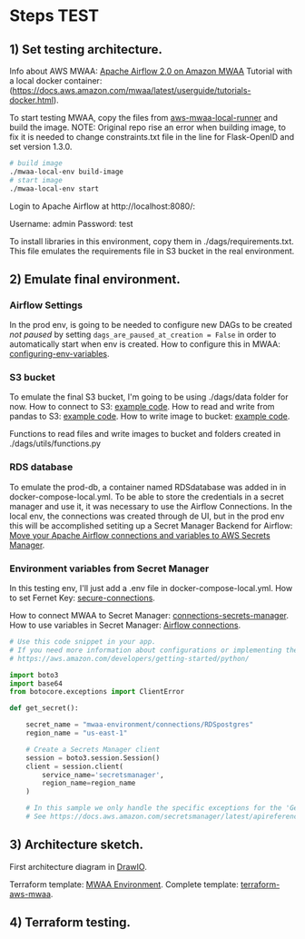 # Steps TEST

## 1) Set testing architecture.
Info about AWS MWAA: [Apache Airflow 2.0 on Amazon MWAA](https://www.youtube.com/watch?v=79IyGdIU7FA)
Tutorial with a local docker container: (https://docs.aws.amazon.com/mwaa/latest/userguide/tutorials-docker.html).

To start testing MWAA, copy the files from [aws-mwaa-local-runner](https://github.com/aws/aws-mwaa-local-runner) and build the image.
NOTE: Original repo rise an error when building image, to fix it is needed to change constraints.txt file in the line for Flask-OpenID and set version 1.3.0.

```bash
# build image
./mwaa-local-env build-image
# start image
./mwaa-local-env start
```

Login to Apache Airflow at http://localhost:8080/:

Username: admin
Password: test

To install libraries in this environment, copy them in ./dags/requirements.txt. This file emulates the requirements file in S3 bucket in the real environment.

## 2) Emulate final environment.

### Airflow Settings
In the prod env, is going to be needed to configure new DAGs to be created _not paused_ by setting `dags_are_paused_at_creation = False` in order to automatically start when env is created. How to configure this in MWAA: [configuring-env-variables](https://docs.aws.amazon.com/mwaa/latest/userguide/configuring-env-variables.html).

### S3 bucket
To emulate the final S3 bucket, I'm going to be using ./dags/data folder for now.
How to connect to S3: [example code](https://docs.aws.amazon.com/mwaa/latest/userguide/samples-dag-run-info-to-csv.html).
How to read and write from pandas to S3: [example code](https://towardsdatascience.com/reading-and-writing-files-from-to-amazon-s3-with-pandas-ccaf90bfe86c). How to write image to bucket: [example code](https://stackoverflow.com/questions/31485660/python-uploading-a-plot-from-memory-to-s3-using-matplotlib-and-boto).

Functions to read files and write images to bucket and folders created in ./dags/utils/functions.py

### RDS database
To emulate the prod-db, a container named RDSdatabase was added in in docker-compose-local.yml. To be able to store the credentials in a secret manager and use it, it was necessary to use the Airflow Connections. In the local env, the connections was created through de UI, but in the prod env this will be accomplished setiting up a Secret Manager Backend for Airflow: [Move your Apache Airflow connections and variables to AWS Secrets Manager](https://awscloudfeed.com/whats-new/open-source/move-your-apache-airflow-connections-and-variables-to-aws-secrets-manager).

### Environment variables from Secret Manager
In this testing env, I'll just add a .env file in docker-compose-local.yml.
How to set Fernet Key: [secure-connections](https://airflow.apache.org/docs/apache-airflow/1.10.12/howto/secure-connections.html).

How to connect MWAA to Secret Manager: [connections-secrets-manager](https://docs.aws.amazon.com/mwaa/latest/userguide/connections-secrets-manager.html).
How to use variables in Secret Manager: [Airflow connections](https://docs.aws.amazon.com/mwaa/latest/userguide/samples-secrets-manager.html).
```python
# Use this code snippet in your app.
# If you need more information about configurations or implementing the sample code, visit the AWS docs:   
# https://aws.amazon.com/developers/getting-started/python/

import boto3
import base64
from botocore.exceptions import ClientError

def get_secret():

    secret_name = "mwaa-environment/connections/RDSpostgres"
    region_name = "us-east-1"

    # Create a Secrets Manager client
    session = boto3.session.Session()
    client = session.client(
        service_name='secretsmanager',
        region_name=region_name
    )

    # In this sample we only handle the specific exceptions for the 'GetSecretValue' API.
    # See https://docs.aws.amazon.com/secretsmanager/latest/apireference/API_GetSecretValue.html
```

## 3) Architecture sketch.
First architecture diagram in [DrawIO](https://app.diagrams.net/?mode=github#Hjezabeld%2Ftpf-mlapps-ITBA%2Ftest%2FArchitecture.png).


Terraform template: [MWAA Environment](https://registry.terraform.io/providers/hashicorp/aws/latest/docs/resources/mwaa_environment). Complete template: [terraform-aws-mwaa](https://github.com/idealo/terraform-aws-mwaa).

## 4) Terraform testing.
